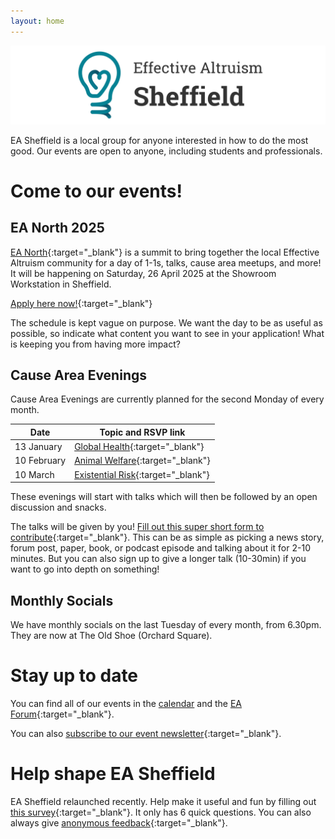 ```yaml
---
layout: home
---
```


![image](media/banner_light.png)

EA Sheffield is a local group for anyone interested in how to do the most good. Our events are open to anyone, including students and professionals.

# Come to our events!

## EA North 2025
[EA North](tinyurl.com/EANorth2025){:target="\_blank"} is a summit to bring together the local Effective Altruism community for a day of 1-1s, talks, cause area meetups, and more! It will be happening on Saturday, 26 April 2025 at the Showroom Workstation in Sheffield.

[Apply here now!](tinyurl.com/EANorth2025-apply){:target="\_blank"}

The schedule is kept vague on purpose. We want the day to be as useful as possible, so indicate what content you want to see in your application! What is keeping you from having more impact?

## Cause Area Evenings

Cause Area Evenings are currently planned for the second Monday of every month.

| Date        | Topic and RSVP link                                                                                                                     |
| ----------- | --------------------------------------------------------------------------------------------------------------------------------------- |
| 13 January  | [Global Health](https://forum.effectivealtruism.org/events/82noLfai7JaNvaADp/global-health-cause-area-evening){:target="\_blank"}       |
| 10 February | [Animal Welfare](https://forum.effectivealtruism.org/events/u5GQBfvfqNecqvphy/animal-welfare-cause-area-evening){:target="\_blank"}     |
| 10 March    | [Existential Risk](https://forum.effectivealtruism.org/events/HfxAYuMr58in5riGT/existential-risk-cause-area-evening){:target="\_blank"} |

These evenings will start with talks which will then be followed by an open discussion and snacks.

The talks will be given by you! [Fill out this super short form to contribute](https://forms.gle/8smq5CGJw1hqsLkK8){:target="\_blank"}. This can be as simple as picking a news story, forum post, paper, book, or podcast episode and talking about it for 2-10 minutes. But you can also sign up to give a longer talk (10-30min) if you want to go into depth on something!

## Monthly Socials

We have monthly socials on the last Tuesday of every month, from 6.30pm. They are now at The Old Shoe (Orchard Square).

# Stay up to date

You can find all of our events in the [calendar](calendar) and the [EA Forum](https://forum.effectivealtruism.org/groups/YjhuGBkHCQbZsTdzW){:target="\_blank"}.

You can also [subscribe to our event newsletter](https://tinyurl.com/ea-sheffield-newsletter){:target="\_blank"}.

# Help shape EA Sheffield

EA Sheffield relaunched recently. Help make it useful and fun by filling out [this survey](https://tinyurl.com/ea-sheffield-survey){:target="\_blank"}. It only has 6 quick questions. You can also always give [anonymous feedback](https://tinyurl.com/ea-sheffield-feedback){:target="\_blank"}.
